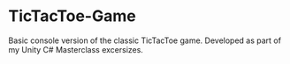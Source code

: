 # TicTacToe-Game
Basic console version of the classic TicTacToe game. Developed as part of my Unity C# Masterclass excersizes.

